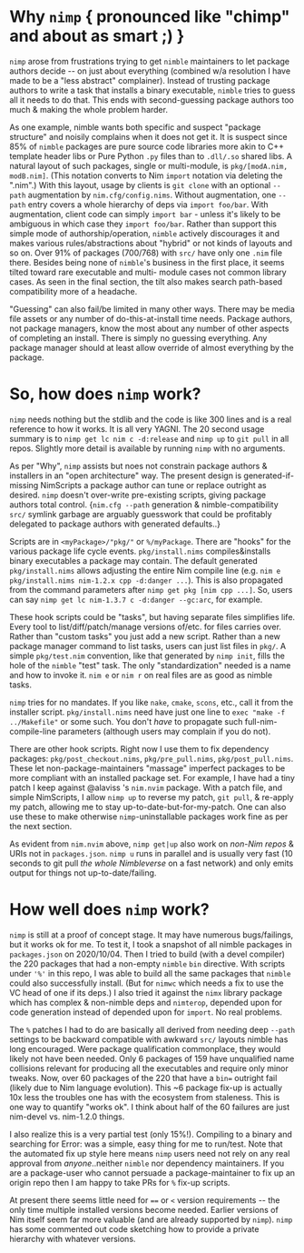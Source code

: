 Why `nimp` { pronounced like "chimp" and about as smart ;) }
============================================================
`nimp` arose from frustrations trying to get `nimble` maintainers to let package
authors decide -- on just about everything (combined w/a resolution I have made
to be a "less abstract" complainer).  Instead of trusting package authors to
write a task that installs a binary executable, `nimble` tries to guess all it
needs to do that.  This ends with second-guessing package authors too much &
making the whole problem harder.

As one example, nimble wants both specific and suspect "package structure" and
noisily complains when it does not get it.  It is suspect since 85% of `nimble`
packages are pure source code libraries more akin to C++ template header libs or
Pure Python `.py` files than to `.dll/.so` shared libs.  A natural layout of
such packages, single or multi-module, is `pkg/[modA.nim, modB.nim]`.  (This
notation converts to Nim `import` notation via deleting the ".nim".)  With this
layout, usage by clients is `git clone` with an optional `--path` augmentation
by `nim.cfg/config.nims`.  Without augmentation, one `--path` entry covers a
whole hierarchy of deps via `import foo/bar`.  With augmentation, client code
can simply `import bar` - unless it's likely to be ambiguous in which case they
`import foo/bar`.  Rather than support this simple mode of authorship/operation,
`nimble` actively discourages it and makes various rules/abstractions about
"hybrid" or not kinds of layouts and so on.  Over 91% of packages (700/768) with
`src/` have only one `.nim` file there.  Besides being none of `nimble`'s
business in the first place, it seems tilted toward rare executable and multi-
module cases not common library cases.  As seen in the final section, the tilt
also makes search path-based compatibility more of a headache.

"Guessing" can also fail/be limited in many other ways.  There may be media file
assets or any number of do-this-at-install time needs.  Package authors, not
package managers, know the most about any number of other aspects of completing
an install.  There is simply no guessing everything.  Any package manager should
at least allow override of almost everything by the package.

So, how does `nimp` work?
=========================
`nimp` needs nothing but the stdlib and the code is like 300 lines and is a real
reference to how it works.  It is all very YAGNI.  The 20 second usage summary
is to `nimp get lc nim c -d:release` and `nimp up` to `git pull` in all repos.
Slightly more detail is available by running `nimp` with no arguments.

As per "Why", `nimp` assists but noes not constrain package authors & installers
in an "open architecture" way.  The present design is generated-if-missing
NimScripts a package author can tune or replace outright as desired.  `nimp`
doesn't over-write pre-existing scripts, giving package authors total control.
{`nim.cfg --path` generation & nimble-compatibility `src/` symlink garbage are
arguably guesswork that could be profitably delegated to package authors with
generated defaults..}

Scripts are in `<myPackage>/"pkg/"` or `%/myPackage`.  There are "hooks" for the
various package life cycle events.  `pkg/install.nims` compiles&installs binary
executables a package may contain.  The default generated `pkg/install.nims`
allows adjusting the entire Nim compile line (e.g. `nim e pkg/install.nims
nim-1.2.x cpp -d:danger ...`).  This is also propagated from the command
parameters after `nimp get pkg [nim cpp ...]`.  So, users can say `nimp get lc
nim-1.3.7 c -d:danger --gc:arc`, for example.

These hook scripts could be "tasks", but having separate files simplifies life.
Every tool to list/diff/patch/manage versions of/etc. for files carries over.
Rather than "custom tasks" you just add a new script.  Rather than a new package
manager command to list tasks, users can just list files in `pkg/`.  A simple
`pkg/test.nim` convention, like that generated by `nimp init`, fills the hole of
the `nimble` "test" task.  The only "standardization" needed is a name and how
to invoke it.  `nim e` or `nim r` on real files are as good as nimble tasks.

`nimp` tries for no mandates.  If you like `nake`, `cmake`, `scons`, etc., call
it from the installer script.  `pkg/install.nims` need have just one line to
`exec "make -f ../Makefile"` or some such.  You don't *have* to propagate such
full-nim-compile-line parameters (although users may complain if you do not).

There are other hook scripts.  Right now I use them to fix dependency packages:
`pkg/post_checkout.nims`, `pkg/pre_pull.nims`, `pkg/post_pull.nims`.  These let
non-package-maintainers "massage" imperfect packages to be more compliant with
an installed package set.  For example, I have had a tiny patch I keep against
@alaviss 's `nim.nvim` package.  With a patch file, and simple NimScripts, I
allow `nimp up` to reverse my patch, `git pull`, & re-apply my patch, allowing
me to stay up-to-date-but-for-my-patch.  One can also use these to make
otherwise `nimp`-uninstallable packages work fine as per the next section.

As evident from `nim.nvim` above, `nimp get|up` also work on *non-Nim repos* &
URIs not in `packages.json`.  `nimp u`  runs in parallel and is usually very
fast (10 seconds to git pull *the whole Nimbleverse* on a fast network) and only
emits output for things not up-to-date/failing.

How well does `nimp` work?
==========================
`nimp` is still at a proof of concept stage. It may have numerous bugs/failings,
but it works ok for me.  To test it, I took a snapshot of all nimble packages in
`packages.json` on 2020/10/04.  Then I tried to build (with a devel compiler)
the 220 packages that had a non-empty `nimble` `bin` directive.  With scripts
under `'%'` in this repo, I was able to build all the same packages that
`nimble` could also successfully install.  (But for `nimwc` which needs a fix to
use the VC head of one if its deps.)  I also tried it against the `nimx` library
package which has complex & non-nimble deps and `nimterop`, depended upon for
code generation instead of depended upon for `import`.  No real problems.

The `%` patches I had to do are basically all derived from needing deep `--path`
settings to be backward compatible with awkward `src/` layouts nimble has long
encouraged.  Were package qualification commonplace, they would likely not have
been needed.  Only 6 packages of 159 have unqualified name collisions relevant
for producing all the executables and require only minor tweaks.  Now, over 60
packages of the 220 that have a `bin=` outright fail (likely due to Nim language
evolution).  This ~6 package fix-up is actually 10x less the troubles one has
with the ecosystem from staleness.  This is one way to quantify "works ok".  I
think about half of the 60 failures are just nim-devel vs. nim-1.2.0 things.

I also realize this is a very partial test (only 15%!).  Compiling to a binary
and searching for Error: was a simple, easy thing for me to run/test.  Note that
the automated fix up style here means `nimp` users need not rely on any real
approval from *anyone*..neither `nimble` nor dependency maintainers.  If you are
a package-user who cannot persuade a package-maintainer to fix up an origin repo
then I am happy to take PRs for `%` fix-up scripts.

At present there seems little need for `==` or `<` version requirements -- the
only time multiple installed versions become needed.  Earlier versions of Nim
itself seem far more valuable (and are already supported by `nimp`).  `nimp` has
some commented out code sketching how to provide a private hierarchy with
whatever versions.
